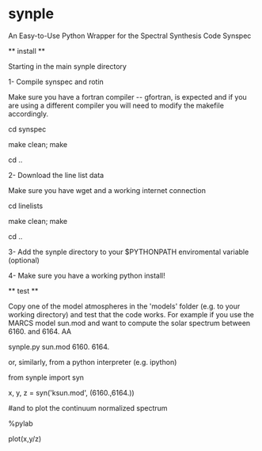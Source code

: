 # synple

An Easy-to-Use Python Wrapper for the Spectral Synthesis Code Synspec


** install **

Starting in the main synple directory

1- Compile synspec and rotin

 Make sure you have a fortran compiler -- gfortran, is expected and
 if you are using a different compiler you will need to modify the
 makefile accordingly.

 cd synspec

 make clean; make

 cd ..
 
2- Download the line list data

 Make sure you have wget and a working internet connection

 cd linelists

 make clean; make

 cd ..
 
3- Add the synple directory to your $PYTHONPATH enviromental variable (optional)

4- Make sure you have a working python install!

 
** test **

 Copy one of the model atmospheres in the 'models' folder (e.g. to your working
 directory) and test that the code works. For example if you use the MARCS model
 sun.mod and want to compute the solar spectrum between 6160. and 6164. AA 
 
   synple.py sun.mod 6160. 6164.
 
 or, similarly, from a python interpreter (e.g. ipython)
 
   from synple import syn

   x, y, z = syn('ksun.mod', (6160.,6164.))

   #and to plot the continuum normalized spectrum

   %pylab

   plot(x,y/z)


